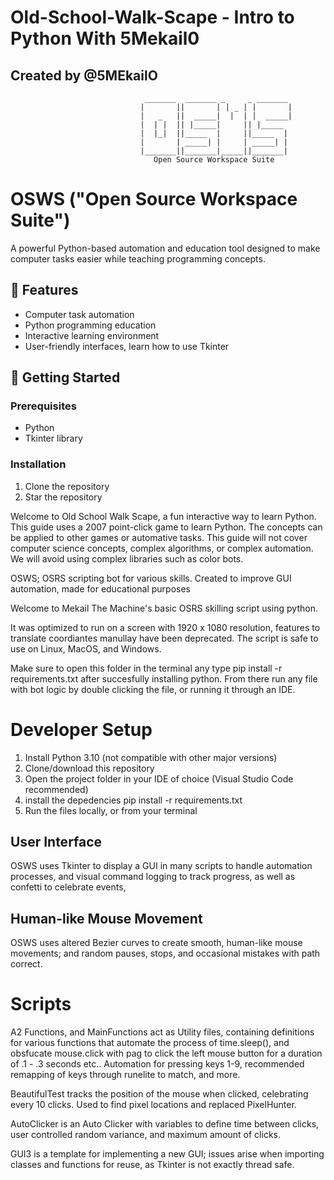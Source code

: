 # Old-School-Walk-Scape - Intro to Python With 5Mekail0
## Created by @5MEkailO


                                  _______  _______ _     _ _______ 
                                 |       ||       | | _ | |       |
                                 |   _   ||  _____|  |  | |  _____|
                                 |  | |  || |_____|     || |_____ 
                                 |  |_|  ||_____  |     ||_____  |
                                 |       | _____| |     | _____| |
                                 |_______||_______|_____||_______|
                                    Open Source Workspace Suite

# OSWS ("Open Source Workspace Suite")

A powerful Python-based automation and education tool designed to make computer tasks easier while teaching programming concepts.

## 🤖 Features

- Computer task automation
- Python programming education
- Interactive learning environment
- User-friendly interfaces, learn how to use Tkinter

## 🚀 Getting Started

### Prerequisites
- Python
- Tkinter library

### Installation
1. Clone the repository
2. Star the repository

Welcome to Old School Walk Scape, a fun interactive way to learn Python.
This guide uses a 2007 point-click game to learn Python. The concepts can be applied to other games or automative tasks.
This guide will not cover computer science concepts, complex algorithms, or complex automation. We will avoid using complex libraries such as color bots.

OSWS; OSRS scripting bot for various skills. Created to improve GUI automation, made for educational purposes

Welcome to Mekail The Machine's basic OSRS skilling script using python.

It was optimized to run on a screen with 1920 x 1080 resolution, features to translate coordiantes manullay have been deprecated.
The script is safe to use on Linux, MacOS, and Windows.

Make sure to open this folder in the terminal any type pip install -r requirements.txt after succesfully installing python. From there run any file with bot logic by double clicking the file, or running it through an IDE. 

# Developer Setup <img height=20/>

1. Install Python 3.10 (not compatible with other major versions)
2. Clone/download this repository
3. Open the project folder in your IDE of choice (Visual Studio Code recommended)
4. install the depedencies pip install -r requirements.txt
5. Run the files locally, or from your terminal

## User Interface

OSWS uses Tkinter to display a GUI in many scripts to handle automation processes, and visual command logging to track progress, as well as confetti to celebrate events,

## Human-like Mouse Movement
OSWS uses altered Bezier curves to create smooth, human-like mouse movements; and random pauses, stops, and occasional mistakes with path correct. 

# Scripts

A2 Functions, and MainFunctions act as Utility files, containing definitions for various functions that automate the process of time.sleep(),
and obsfucate mouse.click with pag to click the left mouse button for a duration of .1 - .3 seconds etc..
Automation for pressing keys 1-9, recommended remapping of keys through runelite to match, and more.

BeautifulTest tracks the position of the mouse when clicked, celebrating every 10 clicks. Used to find pixel locations and replaced PixelHunter.

AutoClicker is an Auto Clicker with variables to define time between clicks, user controlled random variance, and maximum amount of clicks.

GUI3 is a template for implementing a new GUI; issues arise when importing classes and functions for reuse, as Tkinter is not exactly thread safe.
